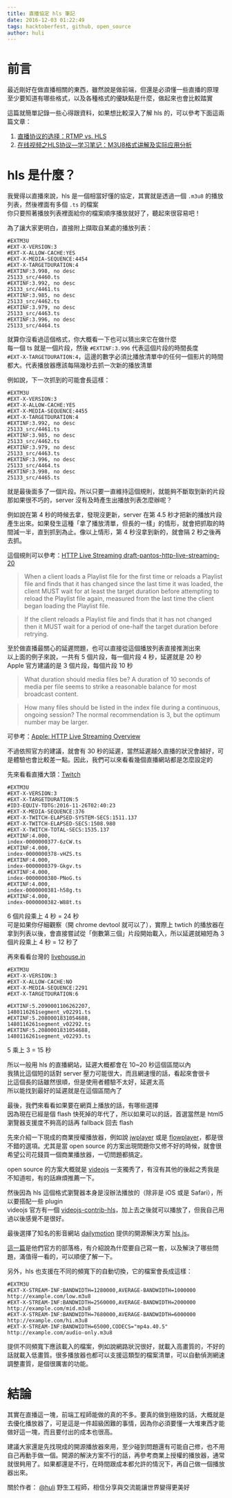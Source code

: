 ```yaml
---
title: 直播協定 hls 筆記
date: 2016-12-03 01:22:49
tags: hacktoberfest, github, open_source
author: huli
---
```


# 前言
最近剛好在做直播相關的東西，雖然說是做前端，但還是必須懂一些直播的原理  
至少要知道有哪些格式，以及各種格式的優缺點是什麼，做起來也會比較踏實

這篇就簡單記錄一些心得跟資料，如果想比較深入了解 hls 的，可以參考下面這兩篇文章：

1. [直播协议的选择：RTMP vs. HLS](http://www.samirchen.com/ios-rtmp-vs-hls/)
2. [在线视频之HLS协议—学习笔记：M3U8格式讲解及实际应用分析](http://www.eduve.org/knowledge/732)

# hls 是什麼？
我覺得以直播來說，hls 是一個相當好懂的協定，其實就是透過一個 `.m3u8` 的播放列表，然後裡面有多個 `.ts` 的檔案  
你只要照著播放列表裡面給你的檔案順序播放就好了，聽起來很容易吧！

為了讓大家更明白，直接附上擷取自某處的播放列表：

```
#EXTM3U
#EXT-X-VERSION:3
#EXT-X-ALLOW-CACHE:YES
#EXT-X-MEDIA-SEQUENCE:4454
#EXT-X-TARGETDURATION:4
#EXTINF:3.998, no desc
25133_src/4460.ts
#EXTINF:3.992, no desc
25133_src/4461.ts
#EXTINF:3.985, no desc
25133_src/4462.ts
#EXTINF:3.979, no desc
25133_src/4463.ts
#EXTINF:3.996, no desc
25133_src/4464.ts
```

就算你沒看過這個格式，你大概看一下也可以猜出來它在做什麼  
每一個 ts 就是一個片段，然後 `#EXTINF:3.996` 代表這個片段的時間長度  
`#EXT-X-TARGETDURATION:4`，這邊的數字必須比播放清單中的任何一個影片的時間都大。代表播放器應該每隔幾秒去抓一次新的播放清單  

例如說，下一次抓到的可能會長這樣：  

```
#EXTM3U
#EXT-X-VERSION:3
#EXT-X-ALLOW-CACHE:YES
#EXT-X-MEDIA-SEQUENCE:4455
#EXT-X-TARGETDURATION:4
#EXTINF:3.992, no desc
25133_src/4461.ts
#EXTINF:3.985, no desc
25133_src/4462.ts
#EXTINF:3.979, no desc
25133_src/4463.ts
#EXTINF:3.996, no desc
25133_src/4464.ts
#EXTINF:3.998, no desc
25133_src/4465.ts
```

就是最後面多了一個片段。所以只要一直維持這個規則，就能夠不斷取到新的片段  
那如果很不巧的，server 沒有及時產生出播放列表怎麼辦呢？

例如說在第 4 秒的時候去拿，發現沒更新，server 在第 4.5 秒才把新的播放片段產生出來。如果發生這種「拿了播放清單，但長的一樣」的情形，就會把抓取的時間減一半，直到抓到為止。像以上情形，第 4 秒沒拿到新的，就會隔 2 秒之後再去抓。

這個規則可以參考：[HTTP Live Streaming draft-pantos-http-live-streaming-20](https://tools.ietf.org/html/draft-pantos-http-live-streaming-20#section-6.3.4)

> When a client loads a Playlist file for the first time or reloads a
   Playlist file and finds that it has changed since the last time it
   was loaded, the client MUST wait for at least the target duration
   before attempting to reload the Playlist file again, measured from
   the last time the client began loading the Playlist file.


>If the client reloads a Playlist file and finds that it has not
   changed then it MUST wait for a period of one-half the target
   duration before retrying.


至於做直播最關心的延遲問題，也可以直接從這個播放列表直接推測出來  
以上面的例子來說，一共有 5 個片段，每一個片段 4 秒，延遲就是 20 秒  
Apple 官方建議的是 3 個片段，每個片段 10 秒

> What duration should media files be?
A duration of 10 seconds of media per file seems to strike a reasonable balance for most broadcast content.

> How many files should be listed in the index file during a continuous, ongoing session?
The normal recommendation is 3, but the optimum number may be larger.

可參考：[Apple: HTTP Live Streaming Overview](https://developer.apple.com/library/content/documentation/NetworkingInternet/Conceptual/StreamingMediaGuide/Introduction/Introduction.html#//apple_ref/doc/uid/TP40008332-CH1-SW1)

不過依照官方的建議，就會有 30 秒的延遲，當然延遲越久直播的狀況會越好，可是體驗也會比較差一點。因此，我們可以來看看幾個直播網站都是怎麼設定的

先來看看直播大頭：[Twitch](twitch.tv)  

```
#EXTM3U
#EXT-X-VERSION:3
#EXT-X-TARGETDURATION:5
#ID3-EQUIV-TDTG:2016-11-26T02:40:23
#EXT-X-MEDIA-SEQUENCE:376
#EXT-X-TWITCH-ELAPSED-SYSTEM-SECS:1511.137
#EXT-X-TWITCH-ELAPSED-SECS:1508.980
#EXT-X-TWITCH-TOTAL-SECS:1535.137
#EXTINF:4.000,
index-0000000377-6zCW.ts
#EXTINF:4.000,
index-0000000378-vHZS.ts
#EXTINF:4.000,
index-0000000379-Gkgv.ts
#EXTINF:4.000,
index-0000000380-PNoG.ts
#EXTINF:4.000,
index-0000000381-h58g.ts
#EXTINF:4.000,
index-0000000382-W88t.ts
```

6 個片段乘上 4 秒 = 24 秒  
可是如果你仔細觀察（開 chrome devtool 就可以了），實際上 twtich 的播放器在拿到列表以後，會直接嘗試從「倒數第三個」片段開始載入，所以延遲就縮短為 3 個片段乘上 4 秒 = 12 秒了  

再來看看台灣的 [livehouse.in](https://livehouse.in)

```
#EXTM3U
#EXT-X-VERSION:3
#EXT-X-ALLOW-CACHE:NO
#EXT-X-MEDIA-SEQUENCE:2291
#EXT-X-TARGETDURATION:6

#EXTINF:5.2090001106262207,
1480116261segment_v02291.ts
#EXTINF:5.2080001831054688,
1480116261segment_v02292.ts
#EXTINF:5.2080001831054688,
1480116261segment_v02293.ts
```

5 乘上 3 = 15 秒  

所以一般用 hls 的直播網站，延遲大概都會在 10~20 秒這個區間以內  
我猜比這個短的話對 server 壓力可能很大，而且網速慢的話，看起來會很卡  
比這個長的話雖然很順，但是使用者體驗不太好，延遲太高  
所以能找到最好的延遲就是在這個區間內了

最後，我們來看看如果要在網頁上播放的話，有哪些選擇  
因為現在已經是個 flash 快死掉的年代了，所以如果可以的話，首選當然是 html5  
瀏覽器支援度不夠高的話再 fallback 回去 flash

先來介紹一下現成的商業授權播放器，例如說 [jwplayer](https://www.jwplayer.com/) 或是 [flowplayer](https://flowplayer.org/)，都是很不錯的選項。尤其是當 open source 的方案出現問題你又修不好的時候，就會很希望公司花錢買一個商業播放器，一切問題都搞定。

open source 的方案大概就是 [videojs](http://videojs.com) 一支獨秀了，有沒有其他的後起之秀我是不知道啦，有的話麻煩推薦一下。

然後因為 hls 這個格式瀏覽器本身是沒辦法播放的（除非是 iOS 或是 Safari），所以要搭配一些 plugin  
videojs 官方有一個 [videojs-contrib-hls](https://github.com/videojs/videojs-contrib-hls)，加上去之後就可以播放了，但我自己用過以後感覺不是很好。

最後選擇了知名的影音網站 [dailymotion](http://www.dailymotion.com/sg) 提供的開源解決方案 [hls.js](https://github.com/dailymotion/hls.js/tree/master)。

[這一篇](http://engineering.dailymotion.com/introducing-hls-js/)是他們官方的部落格，有介紹說為什麼要自己寫一套，以及解決了哪些問題，滿值得一看的，可以順便了解一下。

另外，hls 也支援在不同的頻寬下的自動切換，它的檔案會長成這樣：

```
#EXTM3U
#EXT-X-STREAM-INF:BANDWIDTH=1280000,AVERAGE-BANDWIDTH=1000000
http://example.com/low.m3u8
#EXT-X-STREAM-INF:BANDWIDTH=2560000,AVERAGE-BANDWIDTH=2000000
http://example.com/mid.m3u8
#EXT-X-STREAM-INF:BANDWIDTH=7680000,AVERAGE-BANDWIDTH=6000000
http://example.com/hi.m3u8
#EXT-X-STREAM-INF:BANDWIDTH=65000,CODECS="mp4a.40.5"
http://example.com/audio-only.m3u8
```

提供不同頻寬下應該載入的檔案，例如說網路狀況很好，就載入高畫質的，不好的話就載入低畫質。很多播放器也都可以支援這類型的檔案清單，可以自動偵測網速調整畫質，是個很厲害的功能。

# 結論
其實在直播這一塊，前端工程師能做的真的不多。要真的做到極致的話，大概就是去優化播放器了，可是這是一件超級困難的事情，因為你必須要懂一大堆東西才能做好這一塊，而且要付出的成本也很高。

建議大家還是先找現成的開源播放器來用，至少碰到問題還有可能自己修，也不用自己再動手做一個。開源的解決方案不行的話，再參考商業上授權的播放器，通常就很夠用了。如果都還是不行，在時間跟成本都允許的情況下，再自己做一個播放器出來。


關於作者： 
[@huli](http://huli.logdown.com/) 野生工程師，相信分享與交流能讓世界變得更美好